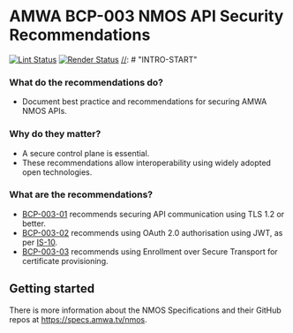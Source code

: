 # AMWA BCP-003 NMOS API Security Recommendations

[![Lint Status](https://github.com/AMWA-TV/nmos-api-security/workflows/Lint/badge.svg)](https://github.com/AMWA-TV/nmos-api-security/actions?query=workflow%3ALint)
[![Render Status](https://github.com/AMWA-TV/nmos-api-security/workflows/Render/badge.svg)](https://github.com/AMWA-TV/nmos-api-security/actions?query=workflow%3ARender)
[//]: # "INTRO-START"

### What do the recommendations do?

- Document best practice and recommendations for securing AMWA NMOS APIs.

### Why do they matter?

- A secure control plane is essential.
- These recommendations allow interoperability using widely adopted open technologies.

### What are the recommendations?

- [BCP-003-01](https://specs.amwa.tv/bcp-003-01) recommends securing API communication using TLS 1.2 or better.
- [BCP-003-02](https://specs.amwa.tv/bcp-003-02) recommends using OAuth 2.0 authorisation using JWT, as per [IS-10](https://specs.amwa.tv/is-10).
- [BCP-003-03](https://specs.amwa.tv/bcp-003-03) recommends using Enrollment over Secure Transport for certificate provisioning.

[//]: # "INTRO-END"

## Getting started

There is more information about the NMOS Specifications and their GitHub repos at <https://specs.amwa.tv/nmos>.
